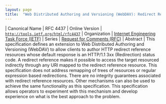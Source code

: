 ```yaml
---
layout: page
title:  "Web Distributed Authoring and Versioning (WebDAV): Redirect Reference Resources"
---
```


| Canonical Name | RFC 4437
| Online Version | [`http://tools.ietf.org/html/rfc4437`](http://tools.ietf.org/html/rfc4437)
| Organization | [Internet Engineering Task Force (IETF)](..)
| Series | [Request for Comments (RFC)](..)
| Abstract | This specification defines an extension to Web Distributed Authoring and Versioning (WebDAV) to allow clients to author HTTP redirect reference resources whose default response is an HTTP/1.1 3xx (Redirection) status code. A redirect reference makes it possible to access the target resourced indirectly through any URI mapped to the redirect reference resource. This specification does not address remapping of trees of resources or regular expression based redirections. There are no integrity guarantees associated with redirect reference resources. Other mechanisms can also be used to achieve the same functionality as this specification. This specification allows operators to experiment with this mechanism and develop experience on what is the best approach to the problem.